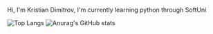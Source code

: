 

Hi, I'm Kristian Dimitrov, I'm currently learning python through SoftUni

<!--
**kristiyan-dev/kristiyan-dev** is a ✨ _special_ ✨ repository because its `README.md` (this file) appears on your GitHub profile.

Here are some ideas to get you started:

- 🔭 I’m currently working on ...
- 🌱 I’m currently learning ...
- 👯 I’m looking to collaborate on ...
- 🤔 I’m looking for help with ...
- 💬 Ask me about ...
- 📫 How to reach me: ...
- 😄 Pronouns: ...
- ⚡ Fun fact: ...
-->
![Top Langs](https://github-readme-stats.vercel.app/api/top-langs/?username=kristiyan-dev&hide_progress=true)
![Anurag's GitHub stats](https://github-readme-stats.vercel.app/api?username=kristiyan-dev&show_icons=true&theme=radical)
